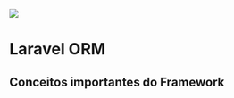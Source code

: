 <img src="https://img.shields.io/badge/Laravel-FF2D20?style=for-the-badge&logo=laravel&logoColor=white
">
# Laravel ORM </strong>

## Conceitos importantes do Framework
